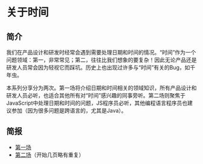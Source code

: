 # 关于时间

## 简介

我们在产品设计和研发时经常会遇到需要处理日期和时间的情况。“时间”作为一个问题领域：第一，非常常见；第二，往往比我们想象的要复杂！因此无论产品还是研发人员常会因为轻视它而踩坑。历史上也出现过许多与“时间”有关的Bug，如千年虫。

本系列分享分为两次。第一场将介绍日期和时间相关的领域知识，所有产品设计和研发人员必听，也适合其他所有对“时间”感兴趣的同事旁听。第二场则聚焦于JavaScript中处理日期和时间的问题，JS程序员必听，其他编程语言程序员也建议参加（因为很多问题是跨语言的，尤其是Java）。


## 简报

- [第一场](slide)
- [第二场](../temporal/slide)（开始几页略有重复）

